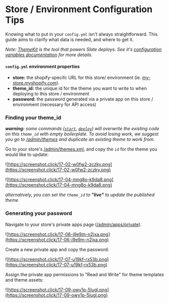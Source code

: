 # Store / Environment Configuration Tips

Knowing what to put in your `config.yml` isn't always straightforward.  This guide aims to clarify what data is needed, and where to get it.

_Note: [ThemeKit](http://themekit.cat) is the tool that powers Slate deploys.  See it's 
[configuration variables documentation](http://themekit.cat/docs/#config-variables) for more details._

#### `config.yml` environment properties

- **store:** the shopify-specifc URL for this store/ environment (ie. [my-store.myshopify.com](https://my-store.myshopify.com)).
- **theme_id:** the unique id for the theme you want to write to when deploying to this store / environment
- **password:** the password generated via a private app on this store / environment (necessary for API access)

### Finding your theme_id

_**warning:** some commands ([`start`](https://github.com/Shopify/slate-cli#start), [`deploy`](https://github.com/Shopify/slate-cli#deploy)) will overwrite the existing code on this `theme_id` with empty boilerplate. 
To avoid losing work, we suggest you go to [/admin/themes](https://my-store.myshopify.com/admin/themes) and duplicate 
an existing theme to work from._

Go to your store's [/admin/themes.xml](https://my-store.myshopify.com/admin/themes.xml),
and copy the `id` for the theme you would like to update:

  ![https://screenshot.click/17-02-w0fw2-zczky.png](https://screenshot.click/17-02-w0fw2-zczky.png)
  
  ![https://screenshot.click/17-04-mng8o-k9da8.png](https://screenshot.click/17-04-mng8o-k9da8.png)
  
  _alternatively, you can set the `theme_id` to **"live"** to update the published theme_
  
### Generating your password

  Navigate to your store's private apps page ([/admin/apps/private](https://my-store.myshopify.com/admin/apps/private)). 
  
  ![https://screenshot.click/17-06-j9e9m-n2jxa.png](https://screenshot.click/17-06-j9e9m-n2jxa.png)
  
  Create a new private app and copy the password:
  
  ![https://screenshot.click/17-07-u19kf-rx53b.png](https://screenshot.click/17-07-u19kf-rx53b.png)
  
  Assign the private app permissions to "Read and Write" for theme templates and theme assets:
  
  ![https://screenshot.click/17-09-owv1p-5lugl.png](https://screenshot.click/17-09-owv1p-5lugl.png)
